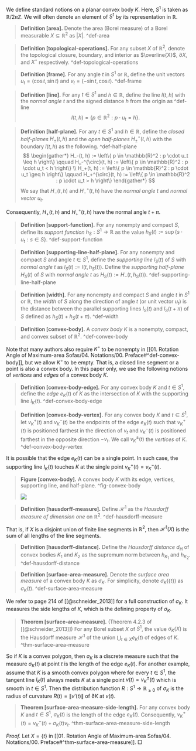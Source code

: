 We define standard notions on a planar convex body $K$. Here, $S^1$ is taken as $\mathbb{R} / 2\pi \mathbb{Z}$. We will often denote an element of $S^1$ by its representation in $\mathbb{R}$.

> __Definition [area].__ Denote the area (Borel measure) of a Borel measurable $X \subseteq \mathbb{R}^2$ as $|X|$. ^def-area

> __Definition [topological-operations].__  For any subset $X$ of $\mathbb{R}^2$, denote the topological closure, boundary, and interior as $\overline{X}$, $\partial X$, and $X^\circ$ respectively. ^def-topological-operations

> __Definition [frame].__ For any angle $t$ in $S^1$ or $\mathbb{R}$, define the unit vectors $u_t = \left( \cos t, \sin t \right)$ and $v_t = \left( -\sin t,\cos t \right)$. ^def-frame

> __Definition [line].__ For any $t\in S^1$ and $h \in \mathbb{R}$, define the line $l(t, h)$ with the _normal angle_ $t$ and the signed distance $h$ from the origin as ^def-line
$$
l(t, h) = \left\{ p \in \mathbb{R}^2 : p \cdot u_t = h \right\}.
$$

> __Definition [half-plane].__ For any $t \in S^1$ and $h \in \mathbb{R}$, define the _closed half-planes_ $H_{\pm}(t, h)$ and the _open half-planes_ $H_{\pm}^\circ(t, h)$ with the boundary $l(t, h)$ as the following. ^def-half-plane
$$
\begin{gather*}
H_-(t, h) := \left\{ p \in \mathbb{R}^2 : p \cdot u_t \leq h \right\} \qquad H_-^{\circ}(t, h) := \left\{ p \in \mathbb{R}^2 : p \cdot u_t < h \right\} \\
H_+(t, h) := \left\{ p \in \mathbb{R}^2 : p \cdot u_t \geq h \right\} \qquad H_+^{\circ}(t, h) := \left\{ p \in \mathbb{R}^2 : p \cdot u_t > h \right\}
\end{gather*}
$$
> We say that $H_{-}(t, h)$ and $H_{-}^{\circ}(t, h)$ have the _normal angle_ $t$ and _normal vector_ $u_t$.

Consequently, $H_+(t, h)$ and $H_+^{\circ}(t, h)$ have the normal angle $t + \pi$.

> __Definition [support-function].__ For any nonempty and compact $S$, define its _support function_ $h_S : S^1 \to \mathbb{R}$ as the value $h_S(t) := \sup \left\{ s \cdot u_t : s \in S \right\}$. ^def-support-function

> __Definition [supporting-line-half-plane].__ For any nonempty and compact $S$ and angle $t \in S^1$, define the _supporting line_ $l_S(t)$ of $S$ with _normal angle_ $t$ as $l_S(t) := l(t, h_S(t))$. Define the _supporting half-plane_ $H_S(t)$ of $S$ with _normal angle_ $t$ as $H_S(t) := H_-(t, h_S(t))$. ^def-supporting-line-half-plane

> __Definition [width].__ For any nonempty and compact $S$ and angle $t$ in $S^1$ or $\mathbb{R}$, the _width_ of $S$ along the direction of angle $t$ (or unit vector $u_t$) is the distance between the parallel supporting lines $l_S(t)$ and $l_S(t + \pi)$ of $S$ defined as $h_S(t) + h_S(t + \pi)$. ^def-width

> __Definition [convex-body].__ A _convex body_ $K$ is a nonempty, compact, and convex subset of $\mathbb{R}^2$. ^def-convex-body

Note that many authors also require $K^\circ$ to be nonempty in [[01. Rotation Angle of Maximum-area Sofas/04. Notations/00. Preface#^def-convex-body]], but we allow $K^\circ$ to be empty. That is, a closed line segment or a point is also a convex body. In this paper only, we use the following notions of _vertices_ and _edges_ of a convex body $K$.

> __Definition [convex-body-edge].__ For any convex body $K$ and $t \in S^1$, define the _edge_ $e_K(t)$ of $K$ as the intersection of $K$ with the supporting line $l_K(t)$. ^def-convex-body-edge

> __Definition [convex-body-vertex].__ For any convex body $K$ and $t \in S^1$, let $v_K^+(t)$ and $v_K^-(t)$ be the endpoints of the edge $e_K(t)$ such that $v_K^+(t)$ is positioned farthest in the direction of $v_t$ and $v_K^-(t)$ is positioned farthest in the opposite direction $-v_t$. We call $v_K^{\pm}(t)$ the _vertices_ of $K$. ^def-convex-body-vertex

It is possible that the edge $e_K(t)$ can be a single point. In such case, the supporting line $l_K(t)$ touches $K$ at the single point $v_K^+(t) = v_K^-(t)$.

> __Figure [convex-body].__ A convex body $K$ with its edge, vertices, supporting line, and half-plane. ^fig-convex-body
> 
> ![](images/convexBody.svg)

> __Definition [hausdorff-measure].__ Define $\mathcal{H}^1$ as the _Hausdorff measure of dimension one_ on $\mathbb{R}^2$. ^def-hausdorff-measure

That is, if $X$ is a disjoint union of finite line segments in $\mathbb{R}^2$, then $\mathcal{H}^1(X)$ is the sum of all lengths of the line segments.

> __Definition [hausdorff-distance].__ Define the _Hausdorff distance_ $d_{\mathrm{H}}$ of convex bodies $K_1$ and $K_2$ as the supremum norm between $h_{K_1}$ and $h_{K_2}$. ^def-hausdorff-distance

> __Definition [surface-area-measure].__ Denote the _surface area measure_ of a convex body $K$ as $\sigma_K$. For simplicity, denote $\sigma_K(\left\{ t \right\})$ as $\sigma_K(t)$. ^def-surface-area-measure

We refer to page 214 of [[@schneider_2013]] for a full construction of $\sigma_K$. It measures the side lengths of $K$, which is the defining property of $\sigma_K$.

> __Theorem [surface-area-measure].__ (Theorem 4.2.3 of [[@schneider_2013]]) For any Borel subset $X$ of $S^1$, the value $\sigma_K(X)$ is the Hausdorff measure $\mathcal{H}^1$ of the union $\bigcup_{t \in X} e_K(t)$ of edges of $K$. ^thm-surface-area-measure

So if $K$ is a convex polygon, then $\sigma_K$ is a discrete measure such that the measure $\sigma_K\left( t \right)$ at point $t$ is the length of the edge $e_K(t)$. For another example, assume that $K$ is a smooth convex polygon where for every $t \in S^1$, the tangent line $l_K(t)$ always meets $K$ at a single point $v(t) = v_K^{\pm}(t)$ which is smooth in $t \in S^1$. Then the distribution function $R : S^1 \to \mathbb{R}_{\geq 0}$ of $\sigma_K$ is the radius of curvature $R(t) = \left\lVert v'(t) \right\rVert$ of $\partial K$ at $v(t)$.

> __Theorem [surface-area-measure-side-length].__ For any convex body $K$ and $t \in S^1$, $\sigma_K(t)$ is the length of the edge $e_K(t)$. Consequently, $v_K^+(t) = v_K^-(t) + \sigma_K(t) v_t$. ^thm-surface-area-measure-side-length

_Proof._ Let $X = \left\{ t \right\}$ in [[01. Rotation Angle of Maximum-area Sofas/04. Notations/00. Preface#^thm-surface-area-measure]]. □
